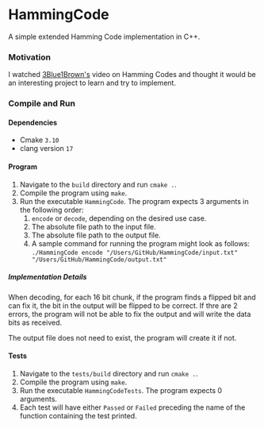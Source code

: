 # HammingCode
A simple extended Hamming Code implementation in C++.

### Motivation
I watched [3Blue1Brown's](https://www.youtube.com/@3blue1brown) video on Hamming Codes and thought it would be an interesting project to learn and try to implement. 

### Compile and Run
#### Dependencies
- Cmake `3.10`
- clang version `17`

#### Program
1. Navigate to the ```build``` directory and run ```cmake .```.
2. Compile the program using ```make```.
3. Run the executable ```HammingCode```. The program expects 3 arguments in the following order:
    1. `encode` or `decode`, depending on the desired use case.
    2. The absolute file path to the input file.
    3. The absolute file path to the output file.
    4. A sample command for running the program might look as follows: `./HammingCode encode "/Users/GitHub/HammingCode/input.txt" "/Users/GitHub/HammingCode/output.txt"` 

##### Implementation Details
When decoding, for each 16 bit chunk, if the program finds a flipped bit and can fix it, the bit in the output will be flipped to be correct. If thre are 2 errors, the program will not be able to fix the output and will write the data bits as received. 

The output file does not need to exist, the program will create it if not.

#### Tests
1. Navigate to the ```tests/build``` directory and run ```cmake .```.
2. Compile the program using ```make```.
3. Run the executable ```HammingCodeTests```. The program expects 0 arguments.
4. Each test will have either ```Passed``` or ```Failed``` preceding the name of the function containing the test printed.

